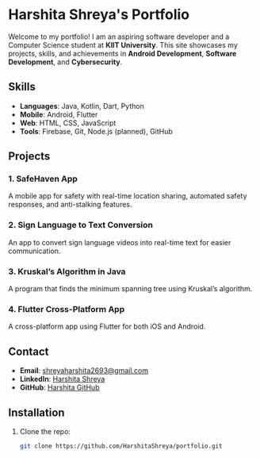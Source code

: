 # Harshita Shreya's Portfolio

Welcome to my portfolio! I am an aspiring software developer and a Computer Science student at **KIIT University**. This site showcases my projects, skills, and achievements in **Android Development**, **Software Development**, and **Cybersecurity**.

## Skills
- **Languages**: Java, Kotlin, Dart, Python
- **Mobile**: Android, Flutter
- **Web**: HTML, CSS, JavaScript
- **Tools**: Firebase, Git, Node.js (planned), GitHub

## Projects

### 1. **SafeHaven App**
A mobile app for safety with real-time location sharing, automated safety responses, and anti-stalking features.

### 2. **Sign Language to Text Conversion**
An app to convert sign language videos into real-time text for easier communication.

### 3. **Kruskal’s Algorithm in Java**
A program that finds the minimum spanning tree using Kruskal’s algorithm.

### 4. **Flutter Cross-Platform App**
A cross-platform app using Flutter for both iOS and Android.

## Contact
- **Email**: [shreyaharshita2693@gmail.com](mailto:shreyaharshita2693@gmail.com)
- **LinkedIn**: [Harshita Shreya](https://www.linkedin.com/in/harshita-shreya-22051424/)
- **GitHub**: [Harshita GitHub](https://github.com/HarshitaShreya)

## Installation
1. Clone the repo:
   ```bash
   git clone https://github.com/HarshitaShreya/portfolio.git
